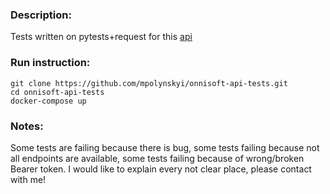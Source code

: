### Description:
Tests written on pytests+request for this [api](https://qa-test-develop.marlin.onnisoft.com/swagger/index.html) 

### Run instruction:
```
git clone https://github.com/mpolynskyi/onnisoft-api-tests.git
cd onnisoft-api-tests
docker-compose up
```
### Notes:
Some tests are failing because there is bug,
some tests failing because not all endpoints are available,
some tests failing because of wrong/broken Bearer token.
I would like to explain every not clear place, please contact with me!